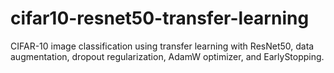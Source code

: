 # cifar10-resnet50-transfer-learning
CIFAR-10 image classification using transfer learning with ResNet50, data augmentation, dropout regularization, AdamW optimizer, and EarlyStopping.
